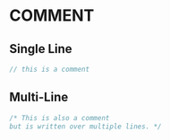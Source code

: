 # COMMENT

## Single Line

```swift
// this is a comment
```

## Multi-Line

```swift
/* This is also a comment
but is written over multiple lines. */
```
